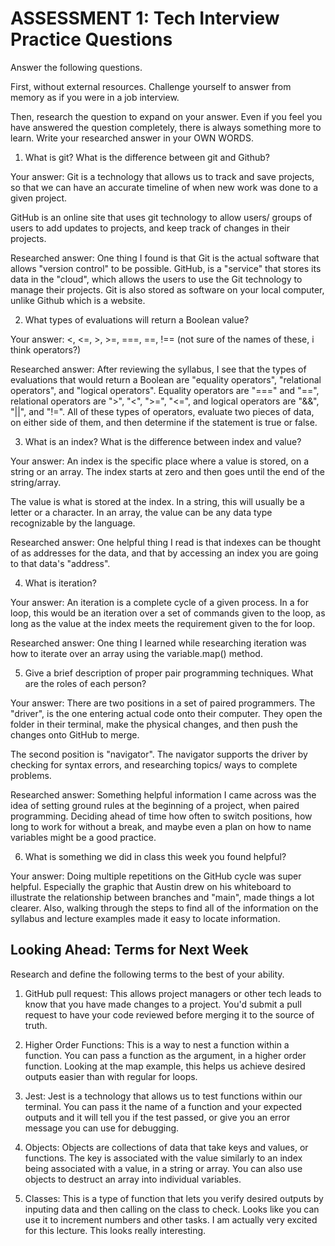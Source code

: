 # ASSESSMENT 1: Tech Interview Practice Questions
Answer the following questions.

First, without external resources. Challenge yourself to answer from memory as if you were in a job interview.

Then, research the question to expand on your answer. Even if you feel you have answered the question completely, there is always something more to learn. Write your researched answer in your OWN WORDS.

1. What is git? What is the difference between git and Github?

  Your answer: Git is a technology that allows us to track and save projects, so that we can have an accurate timeline of when new work was done to a given project.

  GitHub is an online site that uses git technology to allow users/ groups of users to add updates to projects, and keep track of changes in their projects.

  Researched answer: One thing I found is that Git is the actual software that allows "version control" to be possible. GitHub, is a "service" that stores its data in the "cloud", which allows the users to use the Git technology to manage their projects. Git is also stored as software on your local computer, unlike Github which is a website.



2. What types of evaluations will return a Boolean value?

  Your answer: <, <=, >, >=, ===, ==, !== (not sure of the names of these, i think operators?)

  Researched answer: After reviewing the syllabus, I see that the types of evaluations that would return a Boolean are "equality operators", "relational operators", and "logical operators". Equality operators are "===" and "==", relational operators are ">", "<", ">=", "<=", and logical operators are "&&", "||", and "!=". All of these types of operators, evaluate two pieces of data, on either side of them, and then determine if the statement is true or false.



3. What is an index? What is the difference between index and value?

  Your answer: An index is the specific place where a value is stored, on a string or an array. The index starts at zero and then goes until the end of the string/array.

  The value is what is stored at the index. In a string, this will usually be a letter or a character. In an array, the value can be any data type recognizable by the language.

  Researched answer: One helpful thing I read is that indexes can be thought of as addresses for the data, and that by accessing an index you are going to that data's "address".



4. What is iteration?

  Your answer: An iteration is a complete cycle of a given process. In a for loop, this would be an iteration over a set of commands given to the loop, as long as the value at the index meets the requirement given to the for loop.

  Researched answer: One thing I learned while researching iteration was how to iterate over an array using the variable.map() method.



5. Give a brief description of proper pair programming techniques. What are the roles of each person?

  Your answer: There are two positions in a set of paired programmers. The "driver", is the one entering actual code onto their computer. They open the folder in their terminal, make the physical changes, and then push the changes onto GitHub to merge.

  The second position is "navigator". The navigator supports the driver by checking for syntax errors, and researching topics/ ways to complete problems.

  Researched answer: Something helpful information I came across was the idea of setting ground rules at the beginning of a project, when paired programming. Deciding ahead of time how often to switch positions, how long to work for without a break, and maybe even a plan on how to name variables might be a good practice.



6. What is something we did in class this week you found helpful?  

  Your answer: Doing multiple repetitions on the GitHub cycle was super helpful. Especially the graphic that Austin drew on his whiteboard to illustrate the relationship between branches and "main", made things a lot clearer.
  Also, walking through the steps to find all of the information on the syllabus and lecture examples made it easy to locate information.



## Looking Ahead: Terms for Next Week

Research and define the following terms to the best of your ability.

1. GitHub pull request: This allows project managers or other tech leads to know that you have made changes to a project. You'd submit a pull request to have your code reviewed before merging it to the source of truth.

2. Higher Order Functions: This is a way to nest a function within a function. You can pass a function as the argument, in a higher order function. Looking at the map example, this helps us achieve desired outputs easier than with regular for loops.

3. Jest: Jest is a technology that allows us to test functions within our terminal. You can pass it the name of a function and your expected outputs and it will tell you if the test passed, or give you an error message you can use for debugging.

4. Objects: Objects are collections of data that take keys and values, or functions. The key is associated with the value similarly to an index being associated with a value, in a string or array. You can also use objects to destruct an array into individual variables.

5. Classes: This is a type of function that lets you verify desired outputs by inputing data and then calling on the class to check. Looks like you can use it to increment numbers and other tasks. I am actually very excited for this lecture. This looks really interesting.
